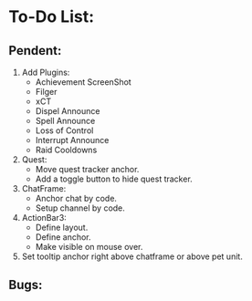 # To-Do List:

## Pendent:
1. Add Plugins:
    + Achievement ScreenShot
    + Filger
    + xCT
    + Dispel Announce
    + Spell Announce
    + Loss of Control
    + Interrupt Announce
    + Raid Cooldowns
2. Quest:
    + Move quest tracker anchor.
    + Add a toggle button to hide quest tracker.
3. ChatFrame:
    + Anchor chat by code.
    + Setup channel by code.
4. ActionBar3:
    + Define layout.
    + Define anchor.
    + Make visible on mouse over.
5. Set tooltip anchor right above chatframe or above pet unit.

## Bugs: